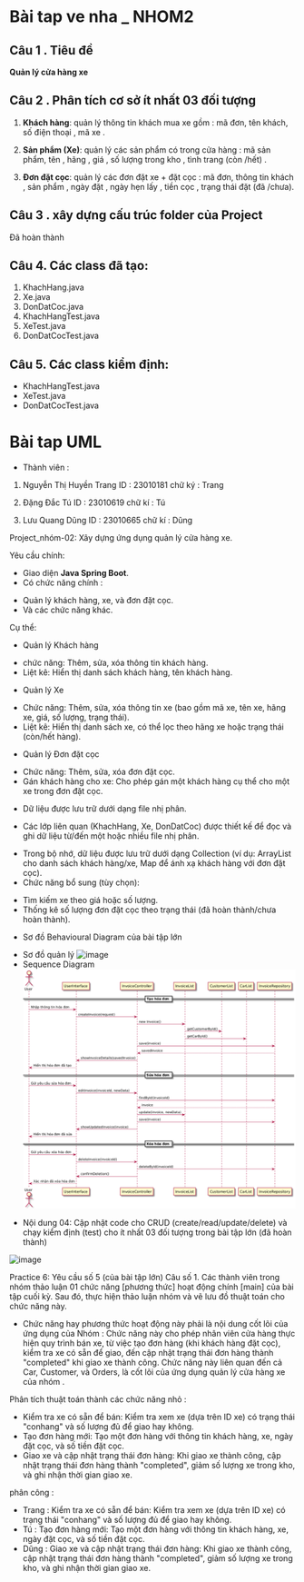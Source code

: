 
# Bài tap ve nha _ NHOM2

## Câu 1 . Tiêu đề 
**Quản lý cửa hàng xe**

## Câu 2 . Phân tích cơ sở ít nhất 03 đối tượng
1. **Khách hàng**: quản lý thông tin khách mua xe gồm : mã đơn, tên khách, số điện thoại , mã xe .

2. **Sản phẩm (Xe)**: quản lý các sản phẩm có trong cửa hàng : mã sản phẩm, tên , hãng , giá , số lượng trong kho , tình trang (còn /hết) .

3. **Đơn đặt cọc**: quản lý các đơn đặt xe + đặt cọc : mã đơn, thông tin khách , sản phẩm , ngày đặt , ngày hẹn lấy , tiền cọc , trạng thái đặt (đã /chưa).

## Câu 3 . xây dựng cấu trúc folder của Project
 Đã hoàn thành 

## Câu 4. Các class đã tạo:
1. KhachHang.java
2.  Xe.java
3.  DonDatCoc.java
4. KhachHangTest.java
5. XeTest.java
6.  DonDatCocTest.java

## Câu 5. Các class kiểm định:
- KhachHangTest.java
- XeTest.java
- DonDatCocTest.java


# Bài tap UML
- Thành viên :
1. Nguyễn Thị Huyền Trang
ID : 23010181
chữ ký : Trang

2. Đặng Đắc Tú
ID : 23010619
chữ kí : Tú

3. Lưu Quang Dũng
ID : 23010665
chữ kí : Dũng



Project_nhóm-02:
Xây dựng ứng dụng quản lý cửa hàng xe.

Yêu cầu chính:
- Giao diện <b>Java Spring Boot</b>.
- Có chức năng chính :
+ Quản lý khách hàng, xe, và đơn đặt cọc.
+ Và các chức năng khác.

Cụ thể:

- Quản lý Khách hàng
+ chức năng: Thêm, sửa, xóa thông tin khách hàng.
+ Liệt kê: Hiển thị danh sách khách hàng, tên khách hàng.

- Quản lý Xe
+ Chức năng: Thêm, sửa, xóa thông tin xe (bao gồm mã xe, tên xe, hãng xe, giá, số lượng, trạng thái).
+ Liệt kê: Hiển thị danh sách xe, có thể lọc theo hãng xe hoặc trạng thái (còn/hết hàng).

- Quản lý Đơn đặt cọc
+ Chức năng: Thêm, sửa, xóa đơn đặt cọc.
+ Gán khách hàng cho xe: Cho phép gán một khách hàng cụ thể cho một xe trong đơn đặt cọc.

- Dữ liệu được lưu trữ dưới dạng file nhị phân.
+ Các lớp liên quan (KhachHang, Xe, DonDatCoc) được thiết kế để đọc và ghi dữ liệu từ/đến một hoặc nhiều file nhị phân.

- Trong bộ nhớ, dữ liệu được lưu trữ dưới dạng Collection (ví dụ: ArrayList cho danh sách khách hàng/xe, Map để ánh xạ khách hàng với đơn đặt cọc).
- Chức năng bổ sung (tùy chọn):
+ Tìm kiếm xe theo giá hoặc số lượng.
+ Thống kê số lượng đơn đặt cọc theo trạng thái (đã hoàn thành/chưa hoàn thành).
- Sơ đồ Behavioural Diagram của bài tập lớn
+ Sơ đồ quản lý 
 ![image](https://github.com/user-attachments/assets/f5607d0c-6e68-48ce-8bba-788133196c7d)
+ Sequence Diagram
![image](https://github.com/htrsng/OOP_N01_Term3_2025_K17_Group2/blob/main/img/sequediagram%20(1).png)
- Nội dung 04:
Cập nhật code cho CRUD (create/read/update/delete)  và chạy kiểm định (test) cho ít nhất 03 đối tượng trong bài tập lớn (đã hoàn thành)

![image](https://github.com/user-attachments/assets/179cfcee-a8bd-4701-8392-14fbb1b82858)



Practice 6: Yêu cầu số 5 (của bài tập lớn)
Câu  số 1. Các thành viên trong nhóm thảo luận 01 chức năng [phương thức] hoạt động chính [main] của  bài tập cuối kỳ. Sau đó, thực hiện thảo luận nhóm và vẽ lưu đồ thuật toán cho chức năng này. 
+ Chức năng hay phương thức hoạt động này phải là nội dung cốt lõi của ứng dụng của Nhóm  : Chức năng này cho phép nhân viên cửa hàng thực hiện quy trình bán xe, từ việc tạo đơn hàng (khi khách hàng đặt cọc), kiểm tra xe có sẵn để giao, đến cập nhật trạng thái đơn hàng thành "completed" khi giao xe thành công. Chức năng này liên quan đến cả Car, Customer, và Orders, là cốt lõi của ứng dụng quản lý cửa hàng xe của nhóm .

Phân tích thuật toán thành các chức năng nhỏ : 

 + Kiểm tra xe có sẵn để bán: Kiểm tra xem xe (dựa trên ID xe) có trạng thái "conhang" và số lượng đủ để giao hay không.
 + Tạo đơn hàng mới: Tạo một đơn hàng với thông tin khách hàng, xe, ngày đặt cọc, và số tiền đặt cọc.
 + Giao xe và cập nhật trạng thái đơn hàng: Khi giao xe thành công, cập nhật trạng thái đơn hàng thành "completed", giảm số lượng xe trong kho, và ghi nhận thời gian giao xe.


 phân công : 
 - Trang :  Kiểm tra xe có sẵn để bán: Kiểm tra xem xe (dựa trên ID xe) có trạng thái "conhang" và số lượng đủ để giao hay không.
 - Tú :  Tạo đơn hàng mới: Tạo một đơn hàng với thông tin khách hàng, xe, ngày đặt cọc, và số tiền đặt cọc.
 - Dũng :  Giao xe và cập nhật trạng thái đơn hàng: Khi giao xe thành công, cập nhật trạng thái đơn hàng thành "completed", giảm số lượng xe trong kho, và ghi nhận thời gian giao xe.




